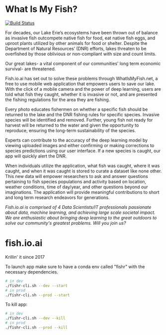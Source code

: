 # What Is My Fish?

[![Build Status](https://travis-ci.org/thenomemac/fishapp.svg?branch=apistar)](https://travis-ci.org/thenomemac/fishapp)

For decades, our Lake Erie’s ecosystems have been thrown out of balance as invasive fish outcompete native fish for food, eat native fish eggs, and uproot plants utilized by other animals for food or shelter.  Despite the Department of Natural Resources’ (DNR) efforts, lakes threaten to be overfished by those oblivious or non-compliant with size and count limits.  

Our great lakes- a vital component of our communities’ long term economic survival- are threatened.

Fish.io.ai has set out to solve these problems through WhatIsMyFish.net, a free to use mobile web application that empowers users to save our lake.  With the click of a mobile camera and the power of deep learning, users are told what fish they caught, whether it is invasive or not, and are presented the fishing regulations for the area they are fishing.

Every photo educates fishermen on whether a specific fish should be returned to the lake and the DNR fishing rules for specific species.  Invasive species will be identified and removed.  Further, young fish not ready for harvest will be returned to the water and given the opportunity to reproduce, ensuring the long-term sustainability of the species.  

Experts can contribute to the accuracy of the deep learning model by viewing uploaded images and either confirming or making corrections to species predictions using our user interface. If a new species is caught, our app will quickly alert the DNR.  

When individuals utilize the application, what fish was caught, where it was caught, and when it was caught is stored to curate a dataset like none other.  This new data will empower researchers to ask and answer questions pertaining to fish species populations and activity based on location, weather conditions, time of day/year, and other questions beyond our imaginations.  The application will provide meaningful contributions to short and long term research endeavors for generations.

*Fish.io.ai is comprised of 4 Data Scientists/IT professionals passionate about data, machine learning, and achieving large scale societal impact.  We are enthusiastic about bringing deep learning to the great outdoors to solve our community's greatest problems. Will you join us?*


# fish.io.ai
Krillin' it since 2017

To launch app make sure to have a conda env called "fishr" with the necessary dependencies.

```bash
# in dev
./fishr-cli.sh --dev --start
# in prod
./fishr-cli.sh --prod --start
```

To kill app:

```bash
# in dev
./fishr-cli.sh --dev --kill
# in prod
./fishr-cli.sh --prod --kill
```
